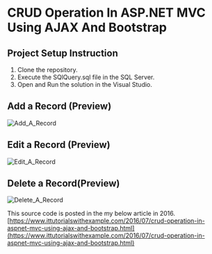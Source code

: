# CRUD Operation In ASP.NET MVC Using AJAX And Bootstrap

## Project Setup Instruction ##
1. Clone the repository.
2. Execute the SQlQuery.sql file in the SQL Server.
3. Open and Run the solution in the Visual Studio.

## Add a Record (Preview)
![Add_A_Record](https://1.bp.blogspot.com/-bZxHVvB19cs/V4PiAQgy0LI/AAAAAAAABOA/9Kcs7lfZqyMVWcfErMmUSAdCY989b6_bgCLcB/s1600/image8.gif)

## Edit a Record (Preview)
![Edit_A_Record](https://4.bp.blogspot.com/-3Iauzd0H8Hk/V4PirmWv1_I/AAAAAAAABOI/e3HgCvOQUgAI_oZmU9bCyj675FVJ7irYwCLcB/s1600/image9.gif)

## Delete a Record(Preview)
![Delete_A_Record](https://1.bp.blogspot.com/-X6RRaCaqvxo/V4PjWOYD6bI/AAAAAAAABOQ/BLm0kxU2eN4BZcbL3DR0QpnEsaeXt4BjgCLcB/s1600/image10.gif)

This source code is posted in the my below article in 2016.<br/>
[https://www.ittutorialswithexample.com/2016/07/crud-operation-in-aspnet-mvc-using-ajax-and-bootstrap.html](https://www.ittutorialswithexample.com/2016/07/crud-operation-in-aspnet-mvc-using-ajax-and-bootstrap.html) <br/>
